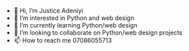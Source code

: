 - 👋 Hi, I’m Justice Adeniyi
- 👀 I’m interested in Python and web design
- 🌱 I’m currently learning Python/web design
- 💞️ I’m looking to collaborate on Python/web design projects
- 📫 How to reach me 07086055713

<!---
Justice234/Justice234 is a ✨ special ✨ repository because its `README.md` (this file) appears on your GitHub profile.
You can click the Preview link to take a look at your changes.
--->
